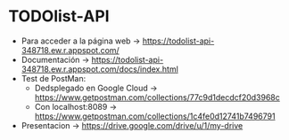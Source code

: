 # TODOlist-API

- Para acceder a la página web -> https://todolist-api-348718.ew.r.appspot.com/
- Documentación -> https://todolist-api-348718.ew.r.appspot.com/docs/index.html
- Test de PostMan:
  * Dedsplegado en Google Cloud -> https://www.getpostman.com/collections/77c9d1decdcf20d3968c
  * Con localhost:8089 -> https://www.getpostman.com/collections/1c4fe0d12741b7496791
- Presentacion -> https://drive.google.com/drive/u/1/my-drive
